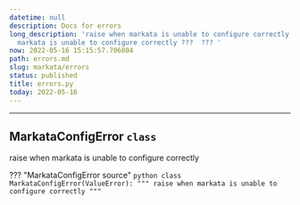 ```yaml
---
datetime: null
description: Docs for errors
long_description: 'raise when markata is unable to configure correctly raise when
  markata is unable to configure correctly ???  ??? '
now: 2022-05-16 15:15:57.706804
path: errors.md
slug: markata/errors
status: published
title: errors.py
today: 2022-05-16
---
```


---

## MarkataConfigError `class`

raise when markata is unable to configure correctly

??? "MarkataConfigError source"
    ``` python
    class MarkataConfigError(ValueError):
        """
        raise when markata is unable to configure correctly
        """
    ```